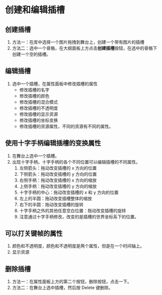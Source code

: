 # 创建和编辑插槽

## 创建插槽
1. 方法一：在库中选择一个图片拖拽到舞台上，创建一个带有图片的插槽
2. 方法二：选中一个骨骼，在大纲面板上方点击**创建插槽**按钮，在选中的骨骼下创建一个空的插槽。

## 编辑插槽
1. 选中一个插槽，在属性面板中修改插槽的属性
    - 修改插槽的名字
    - 修改插槽的颜色
    - 修改插槽的混合模式
    - 修改插槽的不透明度
    - 修改插槽的显示资源
    - 修改插槽的坐标变换
    - 修改插槽的资源属性，不同的资源有不同的属性。

## 使用十字手柄编辑插槽的变换属性
1. 在舞台上选中一个插槽。
2. 出现十字手柄，十字手柄的各个不同位置可以编辑插槽的不同属性。
    1. 左侧箭头：拖动改变插槽的 x 方向的位置
    2. 下侧箭头：拖动改变插槽的 y 方向的位置
    3. 右侧手柄：拖动改变插槽的 x 方向的缩放
    4. 上侧手柄：拖动改变插槽的 y 方向的缩放
    5. 十字手柄的中心：拖动改变插槽的 x 和 y 方向的位置
    6. 左上的半圆：拖动改变插槽整体的缩放
    7. 右下的半圆：拖动改变插槽的旋转
    8. 十字手柄之外的其他任意空白位置：拖动改变插槽的旋转
    9. 注意通过十字手柄修改，改变的是插槽的世界坐标系下的位置。

## 可以打关键帧的属性
1. 颜色和不透明度，颜色和不透明度是两个属性，但是在一个时间轴上。
2. 显示资源

## 删除插槽
1. 方法一：在属性面板上方的第二个按钮，删除按钮，点击一下。
2. 方法二：在舞台上选中插槽，然后按 Delete 键删除。
